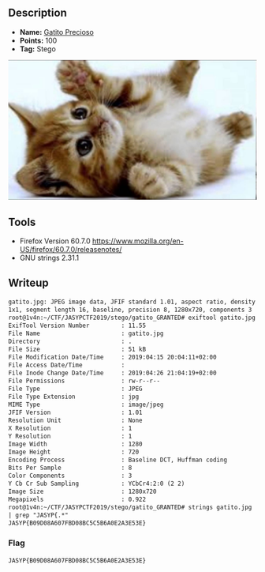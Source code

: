 ## Description
* **Name:** [Gatito Precioso](https://ctf.interferencias.tech/challenges#Gatito%20precioso)
* **Points:** 100
* **Tag:** Stego

<p align="center">
<img src="gatito.jpg"/>
</p>

## Tools
* Firefox Version 60.7.0 https://www.mozilla.org/en-US/firefox/60.7.0/releasenotes/
* GNU strings 2.31.1

## Writeup
```root@1v4n:~/CTF/JASYPCTF2019/stego/gatito_GRANTED# file gatito.jpg
gatito.jpg: JPEG image data, JFIF standard 1.01, aspect ratio, density 1x1, segment length 16, baseline, precision 8, 1280x720, components 3
root@1v4n:~/CTF/JASYPCTF2019/stego/gatito_GRANTED# exiftool gatito.jpg
ExifTool Version Number         : 11.55
File Name                       : gatito.jpg
Directory                       : .
File Size                       : 51 kB
File Modification Date/Time     : 2019:04:15 20:04:11+02:00
File Access Date/Time           :
File Inode Change Date/Time     : 2019:04:26 21:04:19+02:00
File Permissions                : rw-r--r--
File Type                       : JPEG
File Type Extension             : jpg
MIME Type                       : image/jpeg
JFIF Version                    : 1.01
Resolution Unit                 : None
X Resolution                    : 1
Y Resolution                    : 1
Image Width                     : 1280
Image Height                    : 720
Encoding Process                : Baseline DCT, Huffman coding
Bits Per Sample                 : 8
Color Components                : 3
Y Cb Cr Sub Sampling            : YCbCr4:2:0 (2 2)
Image Size                      : 1280x720
Megapixels                      : 0.922
root@1v4n:~/CTF/JASYPCTF2019/stego/gatito_GRANTED# strings gatito.jpg | grep "JASYP{.*"
JASYP{B09D08A607FBD08BC5C5B6A0E2A3E53E}
```
### Flag

`JASYP{B09D08A607FBD08BC5C5B6A0E2A3E53E}`
